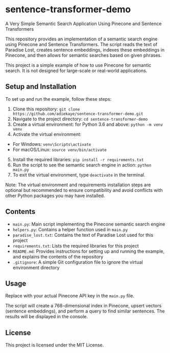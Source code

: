 # sentence-transformer-demo
A Very Simple Semantic Search Application Using Pinecone and Sentence Transformers

This repository provides an implementation of a semantic search engine using Pinecone and Sentence Transformers. The script reads the text of Paradise Lost, creates sentence embeddings, indexes these embeddings in Pinecone, and then allows for semantic searches based on given phrases.

This project is a simple example of how to use Pinecone for semantic search. It is not designed for large-scale or real-world applications.

## Setup and Installation
To set up and run the example, follow these steps:

1. Clone this repository: `git clone https://github.com/adiekaye/sentence-transformer-demo.git`
2. Navigate to the project directory: `cd sentence-transformer-demo`
3. Create a virtual environment: for Python 3.6 and above: `python -m venv venv`
4. Activate the virtual environment:
- For Windows: `venv\Scripts\activate`
- For macOS/Linux: `source venv/bin/activate`
5. Install the required libraries: `pip install -r requirements.txt`
6. Run the script to see the semantic search engine in action: `python main.py`
7. To exit the virtual environment, type `deactivate` in the terminal.

Note: The virtual environment and requirements installation steps are optional but recommended to ensure compatibility and avoid conflicts with other Python packages you may have installed.

## Contents
- `main.py`: Main script implementing the Pinecone semantic search engine
- `helpers.py`: Contains a helper function used in `main.py`
- `paradise_lost.txt`: Contains the text of Paradise Lost used for this project
- `requirements.txt`: Lists the required libraries for this project
- `README.md`: Provides instructions for setting up and running the example, and explains the contents of the repository
- `.gitignore`: A simple Git configuration file to ignore the virtual environment directory

## Usage
Replace <YOUR API KEY HERE> with your actual Pinecone API key in the `main.py` file.

The script will create a 768-dimensional index in Pinecone, upsert vectors (sentence embeddings), and perform a query to find similar sentences. The results will be displayed in the console.

## License
This project is licensed under the MIT License.
